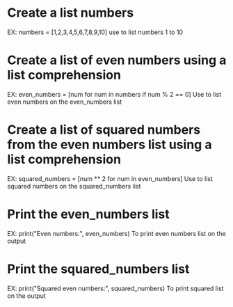 # Create a list numbers
EX: numbers = [1,2,3,4,5,6,7,8,9,10]
use to list numbers 1 to 10

# Create a list of even numbers using a list comprehension
EX: even_numbers = [num for num in numbers if num % 2 == 0]
Use  to list even numbers on the even_numbers list

# Create a list of squared numbers from the even numbers list using a list comprehension
EX: squared_numbers = [num ** 2 for num in even_numbers]
Use  to list squared numbers on the squared_numbers list

# Print the even_numbers list
EX: print("Even numbers:", even_numbers)
To print even numbers list on the output

# Print the squared_numbers list
EX: print("Squared even numbers:", squared_numbers)
To print squared list on the output